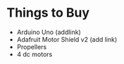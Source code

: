 # Things to Buy
- Arduino Uno (addlink)
- Adafruit Motor Shield v2 (add link)
- Propellers
- 4 dc motors
